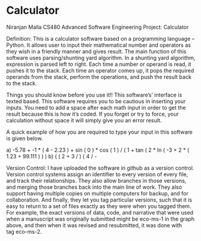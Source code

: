 # Calculator
Niranjan Malla
CS480
Advanced Software Engineering 
Project: Calculator

Definition:
      This is a calculator software based on a programming language –Python. 
      It allows user to input their mathematical number and operators as they 
       wish in a friendly manner and gives result.   The main function of this 
       software uses parsing/shunting yard algorithm. In a shunting yard algorithm, 
        expression is parsed left to right. Each time a number or operand is read, it 
        pushes it to the stack. Each time an operator comes up, it pops the required 
        operands from the stack, perform the operations, and push the result back to the stack.

Things you should know before you use it!!
      This software’s’ interface is texted based. This software requires you to be cautious in 
      inserting your inputs. You need to add a space after each math input in order to get the 
       result because this is how it’s coded. If you forget or try to force, your calculation without 
        space it will simply give you an error result. 

A quick example of how you are required to type your input in this software is given below.

a) -5.78 + -1 * ( 4 - 2.23 ) + sin ( 0 ) * cos ( 1 ) / ( 1 + tan ( 2 * ln ( -3 + 2 * ( 1.23 + 99.111 ) ) )
b) ( ( 2 + 3 / ) ( 4 / -

Version Control:
      I have uploaded the software in github as a version control.  
      Version control systems assign an identifier to every version of 
      every file, and track their relationships. They also allow branches 
      in those versions, and merging those branches back into the main line 
      of work. They also support having multiple copies on multiple computers 
       for backup, and for collaboration. And finally, they let you tag particular versions,
       such that it is easy to return to a set of files exactly as they were when you tagged 
       them. For example, the exact versions of data, code, and narrative that were used when 
         a manuscript was originally submitted might be eco-ms-1 in the graph above, and then
         when it was revised and resubmitted, it was done with tag eco-ms-2.
